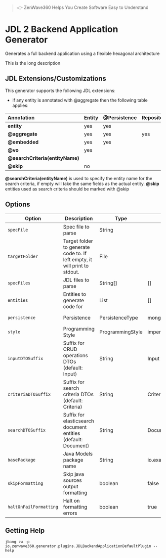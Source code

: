 > 👉 ZenWave360 Helps You Create Software Easy to Understand

# JDL 2 Backend Application Generator

Generates a full backend application using a flexible hexagonal architecture

This is the long description

## JDL Extensions/Customizations

This generator supports the following JDL extensions:

- if any entity is annotated with @aggregate then the following table applies:

| **Annotation**                  | **Entity** | **@Persistence** | **Repository** | **Id** |
|:--------------------------------|------------|:-----------------|:---------------|:-------|
| **entity**                      | yes        | yes              |                | yes    |
| **@aggregate**                  | yes        | yes              | yes            | yes    |
| **@embedded**                   | yes        | yes              |                |        |
| **@vo**                         | yes        |                  |                |        |
| **@searchCriteria(entityName)** |            |                  |                |        |
| **@skip**                       | no         |                  |                |        |

**@searchCriteria(entityName)** is used to specify the entity name for the search criteria, if empty will take the same fields as the actual entity.
**@skip** entities used as search criteria should be marked with @skip

## Options

| **Option**             | **Description**                                                            | **Type**         | **Default**             | **Values**           |
|------------------------|----------------------------------------------------------------------------|------------------|-------------------------|----------------------|
| `specFile`             | Spec file to parse                                                         | String           |                         |                      |
| `targetFolder`         | Target folder to generate code to. If left empty, it will print to stdout. | File             |                         |                      |
| `specFiles`            | JDL files to parse                                                         | String[]         | []                      |                      |
| `entities`             | Entities to generate code for                                              | List             | []                      |                      |
| `persistence`          | Persistence                                                                | PersistenceType  | mongodb                 | mongodb, jpa         |
| `style`                | Programming Style                                                          | ProgrammingStyle | imperative              | imperative, reactive |
| `inputDTOSuffix`       | Suffix for CRUD operations DTOs (default: Input)                           | String           | Input                   |                      |
| `criteriaDTOSuffix`    | Suffix for search criteria DTOs (default: Criteria)                        | String           | Criteria                |                      |
| `searchDTOSuffix`      | Suffix for elasticsearch document entities (default: Document)             | String           | Document                |                      |
| `basePackage`          | Java Models package name                                                   | String           | io.example.domain.model |                      |
| `skipFormatting`       | Skip java sources output formatting                                        | boolean          | false                   |                      |
| `haltOnFailFormatting` | Halt on formatting errors                                                  | boolean          | true                    |                      |

## Getting Help

```shell
jbang zw -p io.zenwave360.generator.plugins.JDLBackendApplicationDefaultPlugin --help
```
